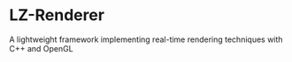 # LZ-Renderer
A lightweight framework implementing real-time rendering techniques with C++ and OpenGL
